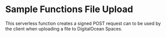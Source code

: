 # Sample Functions File Upload

This serverless function creates a signed POST request can to be used by the client when uploading a file to DigitalOcean Spaces.
